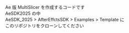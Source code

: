 Ae 版 MultiSlicer を作成するコードです\
AeSDK2025 の中\
AeSDK_2025 > AfterEffctsSDK > Examples > Template に\
このリポジトリをクローンしてください
